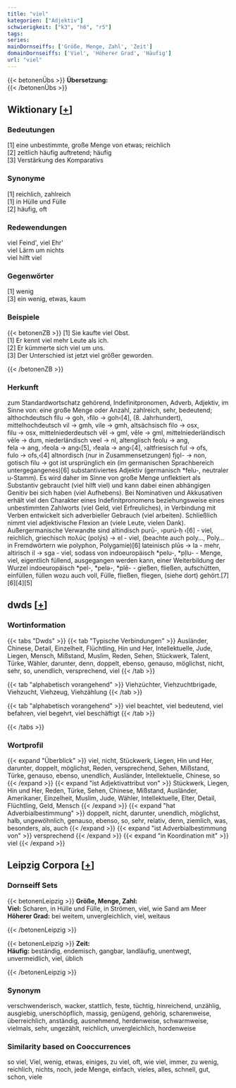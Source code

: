 ```yaml
---
title: "viel"
kategorien: ["Adjektiv"]
schwierigkeit: ["k3", "h6", "r5"]
tags:
series:
mainDornseiffs: ['Größe, Menge, Zahl', 'Zeit']
domainDornseiffs: ['Viel', 'Höherer Grad', 'Häufig']
url: "viel"
---
```


{{< betonenÜbs >}}
**Übersetzung:**  
{{< /betonenÜbs >}}

## Wiktionary [[+](https://de.wiktionary.org/wiki/viel)]

### Bedeutungen
[1] eine unbestimmte, große Menge von etwas; reichlich  
[2] zeitlich häufig auftretend; häufig  
[3] Verstärkung des Komparativs  

### Synonyme
[1] reichlich, zahlreich  
[1] in Hülle und Fülle  
[2] häufig, oft  

### Redewendungen
viel Feind', viel Ehr'  
viel Lärm um nichts  
viel hilft viel  

### Gegenwörter
[1] wenig  
[3] ein wenig, etwas, kaum  

### Beispiele
{{< betonenZB >}}
[1] Sie kaufte viel Obst.  
[1] Er kennt viel mehr Leute als ich.  
[2] Er kümmerte sich viel um uns.  
[3] Der Unterschied ist jetzt viel größer geworden.  

{{< /betonenZB >}}
### Herkunft
zum Standardwortschatz gehörend, Indefinitpronomen, Adverb, Adjektiv, im Sinne von: eine große Menge oder Anzahl, zahlreich, sehr, bedeutend; althochdeutsch filu → goh, ›filo → goh‹[4], (8. Jahrhundert), mittelhochdeutsch vil → gmh, vile → gmh, altsächsisch filo → osx, filu → osx, mittelniederdeutsch vēl → gml, vēle → gml, mittelniederländisch vēle → dum, niederländisch veel → nl, altenglisch feolu → ang, fela → ang, ›feola → ang‹[5], ›feala → ang‹[4], ›altfriesisch ful → ofs, fulo → ofs,‹[4] altnordisch (nur in Zusammensetzungen) fjǫl- → non, gotisch filu → got ist ursprünglich ein (im germanischen Sprachbereich untergegangenes)[6] substantiviertes Adjektiv (germanisch *felu-, neutraler u-Stamm). Es wird daher im Sinne von große Menge unflektiert als Substantiv gebraucht (viel hilft viel) und kann dabei einen abhängigen Genitiv bei sich haben (viel Aufhebens). Bei Nominativen und Akkusativen erhält viel den Charakter eines Indefinitpronomens beziehungsweise eines unbestimmten Zahlworts (viel Geld, viel Erfreuliches), in Verbindung mit Verben entwickelt sich adverbieller Gebrauch (viel arbeiten). Schließlich nimmt viel adjektivische Flexion an (viele Leute, vielen Dank). Außergermanische Verwandte sind altindisch purū-, ›purú-ḥ ‹[6] - viel, reichlich, griechisch πολύς (polýs) → el - viel, (beachte auch poly…, Poly… in Fremdwörtern wie polyphon, Polygamie)[6] lateinisch plūs → la - mehr, altirisch il → sga - viel, sodass von indoeuropäisch *pelu-, *pḷlu- - Menge, viel, eigentlich füllend, ausgegangen werden kann, einer Weiterbildung der Wurzel indoeuropäisch *pel-, *pelə-, *plē- - gießen, fließen, aufschütten, einfüllen, füllen wozu auch voll, Fülle, fließen, fliegen, (siehe dort) gehört.[7][6][4][5]  



## dwds [[+](https://www.dwds.de/wb/viel)]

### Wortinformation
{{< tabs "Dwds" >}}
{{< tab "Typische Verbindungen" >}}
Ausländer, Chinese, Detail, Einzelheit, Flüchtling, Hin und Her, Intellektuelle, Jude, Liegen, Mensch, Mißstand, Muslim, Reden, Sehen, Stückwerk, Talent, Türke, Wähler, darunter, denn, doppelt, ebenso, genauso, möglichst, nicht, sehr, so, unendlich, versprechend, viel
{{< /tab >}}

{{< tab "alphabetisch vorangehend" >}}
Viehzüchter, Viehzuchtbrigade, Viehzucht, Viehzeug, Viehzählung
{{< /tab >}}

{{< tab "alphabetisch vorangehend" >}}
viel beachtet, viel bedeutend, viel befahren, viel begehrt, viel beschäftigt
{{< /tab >}}

{{< /tabs >}}

### Wortprofil
{{< expand "Überblick" >}} viel, nicht, Stückwerk, Liegen, Hin und Her, darunter, doppelt, möglichst, Reden, versprechend, Sehen, Mißstand, Türke, genauso, ebenso, unendlich, Ausländer, Intellektuelle, Chinese, so {{< /expand >}}
{{< expand "ist Adjektivattribut von" >}} Stückwerk, Liegen, Hin und Her, Reden, Türke, Sehen, Chinese, Mißstand, Ausländer, Amerikaner, Einzelheit, Muslim, Jude, Wähler, Intellektuelle, Elter, Detail, Flüchtling, Geld, Mensch {{< /expand >}}
{{< expand "hat Adverbialbestimmung" >}} doppelt, nicht, darunter, unendlich, möglichst, halb, ungewöhnlich, genauso, ebenso, so, sehr, relativ, denn, ziemlich, was, besonders, als, auch {{< /expand >}}
{{< expand "ist Adverbialbestimmung von" >}} versprechend {{< /expand >}}
{{< expand "in Koordination mit" >}} viel {{< /expand >}}

## Leipzig Corpora [[+](https://corpora.uni-leipzig.de/en/res?word=viel&corpusId=deu_newscrawl-public_2018)]

### Dornseiff Sets
{{< betonenLeipzig >}}
**Größe, Menge, Zahl:**  
**Viel:** Scharen, in Hülle und Fülle, in Strömen, viel, wie Sand am Meer  
**Höherer Grad:** bei weitem, unvergleichlich, viel, weitaus  

{{< /betonenLeipzig >}}


{{< betonenLeipzig >}}
**Zeit:**  
**Häufig:** beständig, endemisch, gangbar, landläufig, unentwegt, unvermeidlich, viel, üblich  

{{< /betonenLeipzig >}}

### Synonym
verschwenderisch, wacker, stattlich, feste, tüchtig, hinreichend, unzählig, ausgiebig, unerschöpflich, massig, genügend, gehörig, scharenweise, überreichlich, anständig, ausnehmend, herdenweise, schwarmweise, vielmals, sehr, ungezählt, reichlich, unvergleichlich, hordenweise


### Similarity based on Cooccurrences
so viel, Viel, wenig, etwas, einiges, zu viel, oft, wie viel, immer, zu wenig, reichlich, nichts, noch, jede Menge, einfach, vieles, alles, schnell, gut, schon, viele

